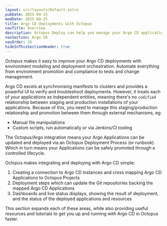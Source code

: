 ```yaml
---
layout: src/layouts/Default.astro
pubDate: 2025-09-15
modDate: 2025-09-15
title: Argo CD deployments with Octopus
navTitle: Overview
description: Octopus Deploy can help you manage your Argo CD applications navigate lifecycle promotion
navSection: Argo CD
navOrder: 28
hideInThisSectionHeader: true
---
```


Octopus makes it easy to improve your Argo CD deployments with environment modeling and deployment orchestration. Automate everything 
from environment promotion and compliance to tests and change management.

Argo CD excels at synchronising manifests to clusters and provides a powerful UI to verify and troubleshoot deployments.
However, it treats each of your applications as independent entities, meaning there's no `codified` relationship between staging 
and production installations of your applications. Because of this, you need to manage this staging/production relationship and promotion between them
through external mechanisms, eg:
* Manual file manipulations
* Custom scripts, run automatically or via Jenkins/CI tooling

The Octopus/Argo integration means your Argo Applications can be updated and deployed via an Octopus Deployment Process (or runbook).
Which in turn means your Applications can be safely promoted through a controlled lifecycle.

Octopus makes integrating and deploying with Argo CD simple:
1. Creating a connection to Argo CD instances and cross mapping Argo CD Applications to Octopus Projects
2. Deployment steps which can update the Git repositories backing the mapped Argo CD Applications
3. Dashboards and live status displays, showing the result of deployment, and the status of the deployed applications and resources

This section expands each of these areas, while also providing useful resources and tutorials to get you
up and running with Argo CD in Octopus faster.